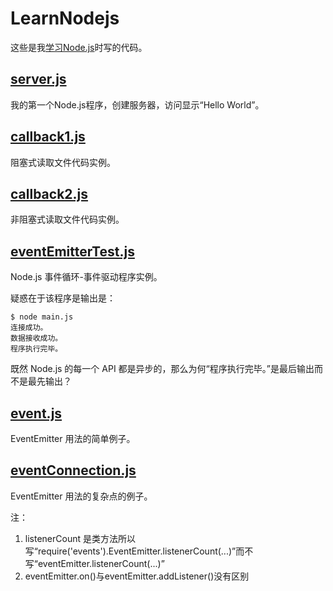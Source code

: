 # LearnNodejs

这些是我[学习Node.js](http://www.runoob.com/nodejs/)时写的代码。


## [server.js](server.js)

我的第一个Node.js程序，创建服务器，访问显示“Hello World”。


## [callback1.js](callback1.js)

阻塞式读取文件代码实例。


## [callback2.js](callback2.js)

非阻塞式读取文件代码实例。


## [eventEmitterTest.js](eventEmitterTest.js)

Node.js 事件循环-事件驱动程序实例。

疑惑在于该程序是输出是：

```
$ node main.js
连接成功。
数据接收成功。
程序执行完毕。
```

既然 Node.js 的每一个 API 都是异步的，那么为何“程序执行完毕。”是最后输出而不是最先输出？


## [event.js](event.js)
EventEmitter 用法的简单例子。


## [eventConnection.js](eventConnection.js)

EventEmitter 用法的复杂点的例子。

注：

1. listenerCount 是类方法所以写“require('events').EventEmitter.listenerCount(...)”而不写“eventEmitter.listenerCount(...)”
2. eventEmitter.on()与eventEmitter.addListener()没有区别
